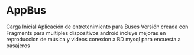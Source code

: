 # AppBus
Carga Inicial Aplicación de entretenimiento para Buses
Versión creada con Fragments para multiples dispositivos android 
incluye mejoras en reproduccion de música y videos conexion a BD mysql para encuesta a pasajeros

